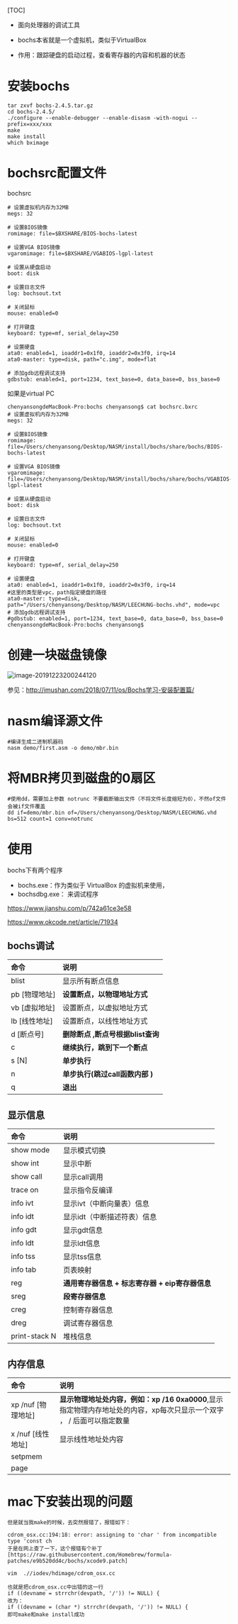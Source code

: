 [TOC]

* 面向处理器的调试工具

* bochs本省就是一个虚拟机，类似于VirtualBox

* 作用：跟踪硬盘的启动过程，查看寄存器的内容和机器的状态



# 安装bochs


```shell
tar zxvf bochs-2.4.5.tar.gz 
cd bochs-2.4.5/
./configure --enable-debugger --enable-disasm -with-nogui --prefix=xxx/xxx
make
make install
which bximage 

```



# bochsrc配置文件

bochsrc

```shell
# 设置虚拟机内存为32MB
megs: 32

# 设置BIOS镜像
romimage: file=$BXSHARE/BIOS-bochs-latest 

# 设置VGA BIOS镜像
vgaromimage: file=$BXSHARE/VGABIOS-lgpl-latest

# 设置从硬盘启动
boot: disk

# 设置日志文件
log: bochsout.txt

# 关闭鼠标
mouse: enabled=0

# 打开键盘
keyboard: type=mf, serial_delay=250

# 设置硬盘
ata0: enabled=1, ioaddr1=0x1f0, ioaddr2=0x3f0, irq=14
ata0-master: type=disk, path="c.img", mode=flat

# 添加gdb远程调试支持
gdbstub: enabled=1, port=1234, text_base=0, data_base=0, bss_base=0

```

如果是virtual PC 

```shell
chenyansongdeMacBook-Pro:bochs chenyansong$ cat bochsrc.bxrc
# 设置虚拟机内存为32MB
megs: 32

# 设置BIOS镜像
romimage: file=/Users/chenyansong/Desktop/NASM/install/bochs/share/bochs/BIOS-bochs-latest 

# 设置VGA BIOS镜像
vgaromimage: file=/Users/chenyansong/Desktop/NASM/install/bochs/share/bochs/VGABIOS-lgpl-latest

# 设置从硬盘启动
boot: disk

# 设置日志文件
log: bochsout.txt

# 关闭鼠标
mouse: enabled=0

# 打开键盘
keyboard: type=mf, serial_delay=250

# 设置硬盘
ata0: enabled=1, ioaddr1=0x1f0, ioaddr2=0x3f0, irq=14
#这里的类型是vpc，path指定硬盘的路径
ata0-master: type=disk, path="/Users/chenyansong/Desktop/NASM/LEECHUNG-bochs.vhd", mode=vpc
# 添加gdb远程调试支持
#gdbstub: enabled=1, port=1234, text_base=0, data_base=0, bss_base=0
chenyansongdeMacBook-Pro:bochs chenyansong$ 
```



# 创建一块磁盘镜像

![image-20191223200244120](/Users/chenyansong/Documents/note/images/linux/tixijiegou/image-20191223200244120.png)



参见：http://imushan.com/2018/07/11/os/Bochs学习-安装配置篇/



# nasm编译源文件

```shell
#编译生成二进制机器码
nasm demo/first.asm -o demo/mbr.bin
```





# 将MBR拷贝到磁盘的0扇区

```shell
#使用dd，需要加上参数 notrunc 不要截断输出文件（不将文件长度缩短为0），不然of文件会被if文件覆盖
dd if=demo/mbr.bin of=/Users/chenyansong/Desktop/NASM/LEECHUNG.vhd bs=512 count=1 conv=notrunc
```





# 使用

bochs下有两个程序

*  bochs.exe：作为类似于 VirtualBox 的虚拟机来使用，
*  bochsdbg.exe： 来调试程序



https://www.jianshu.com/p/742a61ce3e58



https://www.okcode.net/article/71934



## bochs调试

| 命令          | 说明                              |
| :------------ | :-------------------------------- |
| blist         | 显示所有断点信息                  |
| pb [物理地址] | **设置断点，以物理地址方式**      |
| vb [虚拟地址] | 设置断点，以虚拟地址方式          |
| lb [线性地址] | 设置断点，以线性地址方式          |
| d [断点号]    | **删除断点 ,断点号根据blist查询** |
| c             | **继续执行，跳到下一个断点**      |
| s [N]         | **单步执行**                      |
| n             | **单步执行(跳过call函数内部 )**   |
| q             | **退出**                          |

## 显示信息

| 命令          | 说明                                            |
| :------------ | :---------------------------------------------- |
| show mode     | 显示模式切换                                    |
| show int      | 显示中断                                        |
| show call     | 显示call调用                                    |
| trace on      | 显示指令反编译                                  |
| info ivt      | 显示ivt（中断向量表）信息                       |
| info idt      | 显示idt（中断描述符表）信息                     |
| info gdt      | 显示gdt信息                                     |
| info ldt      | 显示ldt信息                                     |
| info tss      | 显示tss信息                                     |
| info tab      | 页表映射                                        |
| reg           | **通用寄存器信息 + 标志寄存器 + eip寄存器信息** |
| sreg          | **段寄存器信息**                                |
| creg          | 控制寄存器信息                                  |
| dreg          | 调试寄存器信息                                  |
| print-stack N | 堆栈信息                                        |

## 内存信息

| 命令               | 说明                                                         |
| :----------------- | :----------------------------------------------------------- |
| xp /nuf [物理地址] | **显示物理地址处内容，例如：xp /16 0xa0000**,显示指定物理内存地址处的内容，xp每次只显示一个双字 ， / 后面可以指定数量 |
| x /nuf [线性地址]  | 显示线性地址处内容                                           |
| setpmem            |                                                              |
| page               |                                                              |



# mac下安装出现的问题

```shell
但是就当我make的时候，去突然报错了，报错如下：

cdrom_osx.cc:194:18: error: assigning to 'char ' from incompatible type 'const ch
于是在网上查了一下，这个报错有个补丁[https://raw.githubusercontent.com/Homebrew/formula-patches/e9b520dd4c/bochs/xcode9.patch]

vim  .//iodev/hdimage/cdrom_osx.cc

也就是把cdrom_osx.cc中出错的这一行
if ((devname = strrchr(devpath, '/')) != NULL) {
改为：
if ((devname = (char *) strrchr(devpath, '/')) != NULL) {
即可make和make install成功

```